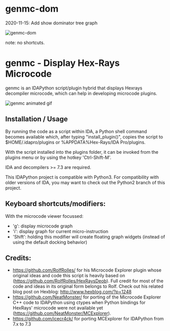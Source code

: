 # genmc-dom

2020-11-15: Add show dominator tree graph

![genmc-dom](/rsrc/genmc_dom.gif)

note: no shortcuts.
# genmc - Display Hex-Rays Microcode

genmc is an IDAPython script/plugin hybrid that displays Hexrays decompiler
microcode, which can help in developing microcode plugins.

![genmc animated gif](/rsrc/genmc.gif?raw=true)

## Installation / Usage
By running the code as a script within IDA, a Python shell command becomes
available which, after typing "install_plugin()", copies the script to
$HOME/.idapro/plugins or %APPDATA%Hex-Rays/IDA Pro/plugins.

With the script installed into the plugins folder, it can be invoked from
the plugins menu or by using the hotkey 'Ctrl-Shift-M'.

IDA and decompilers >= 7.3 are required.

This IDAPython project is compatible with Python3. For compatibility with older versions of IDA, you may want to check out the Python2 branch of this project.

## Keyboard shortcuts/modifiers:
With the microcode viewer focussed:

- 'g': display microcode graph
- 'i': display graph for current micro-instruction
- 'Shift': holding this modifier will create floating graph widgets (instead of using the default docking behavior)

## Credits:
- https://github.com/RolfRolles/ for his Microcode Explorer plugin whose original ideas and code this script is heavily based on (https://github.com/RolfRolles/HexRaysDeob). Full credit for most of the code and ideas in its original form belongs to Rolf. Check out his related blog post on Hexblog: http://www.hexblog.com/?p=1248 
- https://github.com/NeatMonster/ for porting of the Microcode Explorer C++ code to IDAPython using ctypes when Python bindings for HexRays' microcode were not available yet (https://github.com/NeatMonster/MCExplorer).
- https://github.com/icecr4ck/ for porting MCExplorer for IDAPython from 7.x to 7.3
